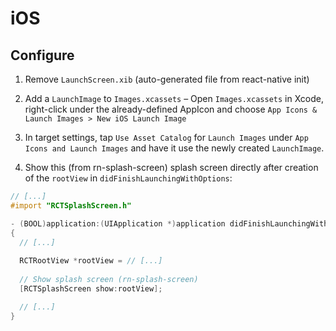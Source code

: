 # iOS

## Configure

1. Remove `LaunchScreen.xib` (auto-generated file from react-native init)

2. Add a `LaunchImage` to `Images.xcassets` – Open `Images.xcassets` in Xcode, right-click under the already-defined AppIcon and choose `App Icons & Launch Images > New iOS Launch Image`

3. In target settings, tap `Use Asset Catalog` for `Launch Images` under `App Icons and Launch Images` and have it use the newly created `LaunchImage`.

4. Show this (from rn-splash-screen) splash screen directly after creation of the `rootView` in `didFinishLaunchingWithOptions`:

  ```objectivec
  // [...]
  #import "RCTSplashScreen.h"
  
  - (BOOL)application:(UIApplication *)application didFinishLaunchingWithOptions:(NSDictionary *)launchOptions
 {
    // [...]
   
    RCTRootView *rootView = // [...]
    
    // Show splash screen (rn-splash-screen)
    [RCTSplashScreen show:rootView];
  
    // [...]
 }
  ```
